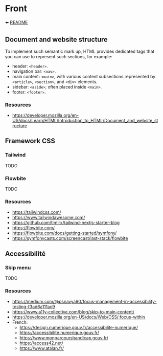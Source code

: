 # Front

⬅️ [README](../README.md)

## Document and website structure

To implement such semantic mark up, HTML provides dedicated tags that you can use to represent such sections, for example:

* header: `<header>`.
* navigation bar: `<nav>`.
* main content: `<main>`, with various content subsections represented by `<article>`, `<section>`, and `<div>` elements.
* sidebar: `<aside>`; often placed inside `<main>`.
* footer: `<footer>`.

### Resources

- https://developer.mozilla.org/en-US/docs/Learn/HTML/Introduction_to_HTML/Document_and_website_structure

## Framework CSS

### Tailwind

TODO

### Flowbite

TODO

### Resources

- https://tailwindcss.com/
- https://www.tailwindawesome.com/
- https://github.com/timlrx/tailwind-nextjs-starter-blog
- https://flowbite.com/
- https://flowbite.com/docs/getting-started/symfony/
- https://symfonycasts.com/screencast/last-stack/flowbite

## Accessibilité

### Skip menu

TODO

### Resources

- https://medium.com/@psnavya90/focus-management-in-accessibility-testing-f3ad6a111ac9
- https://www.a11y-collective.com/blog/skip-to-main-content/
- https://developer.mozilla.org/en-US/docs/Web/CSS/:focus-within
- French:
  - https://design.numerique.gouv.fr/accessibilite-numerique/
  - https://accessibilite.numerique.gouv.fr/
  - https://www.monparcourshandicap.gouv.fr/
  - https://access42.net/
  - https://www.atalan.fr/
